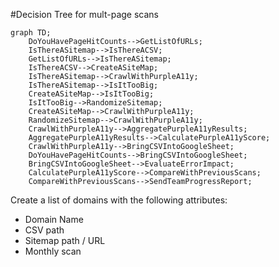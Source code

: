 #Decision Tree for mult-page scans

```mermaid
graph TD;
    DoYouHavePageHitCounts-->GetListOfURLs;
    IsThereASitemap-->IsThereACSV;
    GetListOfURLs-->IsThereASitemap;
    IsThereACSV-->CreateASiteMap;
    IsThereASitemap-->CrawlWithPurpleA11y;
    IsThereASitemap-->IsItTooBig;
    CreateASiteMap-->IsItTooBig;
    IsItTooBig-->RandomizeSitemap;
    CreateASiteMap-->CrawlWithPurpleA11y;
    RandomizeSitemap-->CrawlWithPurpleA11y;
    CrawlWithPurpleA11y-->AggregatePurpleA11yResults;
    AggregatePurpleA11yResults-->CalculatePurpleA11yScore;
    CrawlWithPurpleA11y-->BringCSVIntoGoogleSheet;
    DoYouHavePageHitCounts-->BringCSVIntoGoogleSheet;
    BringCSVIntoGoogleSheet-->EvaluateErrorImpact;
    CalculatePurpleA11yScore-->CompareWithPreviousScans;
    CompareWithPreviousScans-->SendTeamProgressReport;
```

Create a list of domains with the following attributes:

- Domain Name
- CSV path
- Sitemap path / URL
- Monthly scan
